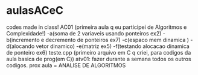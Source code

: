 # aulasACeC
codes made in class!
AC01 (primeira aula q eu participei de Algoritmos e Complexidade!)
 -a(soma de 2 variaveis usando ponteiros ex2)
 -b(incremento e decremento de ponteiros ex7)
 -c(espaco mem dinamica )
 -d(alocando vetor dinamico)
 -e(matriz ex5)
 -f(testando alocacao dinamica de ponteiro ex6)
teste.cpp (primeiro arquivo em C q criei, para codigos da aula basica de prog(em C))
atv01: fazer durante a semana todos os outros codigos. prox aula = ANALISE DE ALGORITMOS
